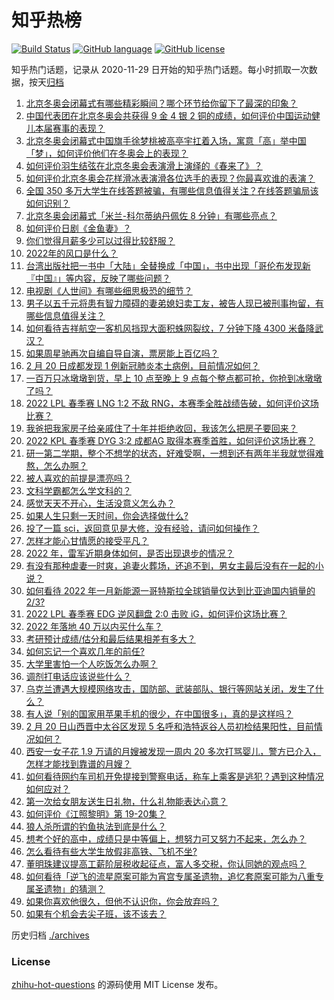 # 知乎热榜
[![Build Status](https://github.com/ToWeLong/zhihu-hot-questions/workflows/CI/badge.svg)](https://github.com/ToWeLong/zhihu-hot-questions/actions)
[![GitHub language](https://img.shields.io/badge/language-golang-orange.svg)](https://golang.org/)
[![GitHub license](https://img.shields.io/github/license/ToWeLong/zhihu-hot-questions)](https://github.com/ToWeLong/zhihu-hot-questions/blob/main/LICENSE)

知乎热门话题，记录从 2020-11-29 日开始的知乎热门话题。每小时抓取一次数据，按天[归档](./archives)

<!-- BEGIN -->

1. [北京冬奥会闭幕式有哪些精彩瞬间？哪个环节给你留下了最深的印象？](https://www.zhihu.com/question/517680993)
1. [中国代表团在北京冬奥会共获得 9 金 4 银 2 铜的成绩，如何评价中国运动健儿本届赛事的表现？](https://www.zhihu.com/question/517631325)
1. [北京冬奥会闭幕式中国旗手徐梦桃被高亭宇扛着入场，寓意「高」举中国「梦」，如何评价他们在冬奥会上的表现？](https://www.zhihu.com/question/517606987)
1. [如何评价羽生结弦在北京冬奥会表演滑上演绎的《春来了》？](https://www.zhihu.com/question/517635703)
1. [如何评价北京冬奥会花样滑冰表演滑各位选手的表现？你最喜欢谁的表演？](https://www.zhihu.com/question/517620184)
1. [全国 350 多万大学生在线答题被骗，有哪些信息值得关注？在线答题骗局该如何识别？](https://www.zhihu.com/question/517285995)
1. [北京冬奥会闭幕式「米兰-科尔蒂纳丹佩佐 8 分钟」有哪些亮点？](https://www.zhihu.com/question/517693753)
1. [如何评价日剧《金鱼妻》？](https://www.zhihu.com/question/516461869)
1. [你们觉得月薪多少可以过得比较舒服？](https://www.zhihu.com/question/517236970)
1. [2022年的风口是什么？](https://www.zhihu.com/question/511953598)
1. [台湾出版社把一书中「大陆」全替换成「中国」，书中出现「哥伦布发现新『中国』」等内容，反映了哪些问题？](https://www.zhihu.com/question/517600602)
1. [电视剧《人世间》有哪些细思极恐的细节？](https://www.zhihu.com/question/509511198)
1. [男子以五千元将患有智力障碍的妻弟媳妇卖工友，被告人现已被刑事拘留，有哪些信息值得关注？](https://www.zhihu.com/question/517429184)
1. [如何看待吉祥航空一客机风挡现大面积蛛网裂纹，7 分钟下降 4300 米备降武汉？](https://www.zhihu.com/question/517618431)
1. [如果周星驰再次自编自导自演，票房能上百亿吗？](https://www.zhihu.com/question/515894972)
1. [2 月 20 日成都发现 1 例新冠肺炎本土病例，目前情况如何？](https://www.zhihu.com/question/517692652)
1. [一百万只冰墩墩到货，早上 10 点至晚上 9 点每个整点都可抢，你抢到冰墩墩了吗？](https://www.zhihu.com/question/517610726)
1. [2022 LPL 春季赛 LNG 1:2 不敌 RNG，本赛季全胜战绩告破，如何评价这场比赛？](https://www.zhihu.com/question/517681541)
1. [我爸把我家房子给亲戚住了十年并拒绝收回，我该怎么把房子要回来？](https://www.zhihu.com/question/517623512)
1. [2022 KPL 春季赛 DYG 3:2 成都AG 取得本赛季首胜，如何评价这场比赛？](https://www.zhihu.com/question/517673792)
1. [研一第二学期，整个不想学的状态，好难受啊，一想到还有两年半我就觉得难熬，怎么办啊？](https://www.zhihu.com/question/517296687)
1. [被人喜欢的前提是漂亮吗？](https://www.zhihu.com/question/513176280)
1. [文科学霸都怎么学文科的？](https://www.zhihu.com/question/479720245)
1. [感觉天天不开心，生活没意义怎么办？](https://www.zhihu.com/question/517563612)
1. [如果人生只剩一天时间，你会选择做什么?](https://www.zhihu.com/question/517435561)
1. [投了一篇 sci，返回意见是大修，没有经验，请问如何操作？](https://www.zhihu.com/question/460475233)
1. [怎样才能心甘情愿的接受平凡？](https://www.zhihu.com/question/517338289)
1. [2022 年，雷军近期身体如何，是否出现退步的情况？](https://www.zhihu.com/question/509248391)
1. [有没有那种虐妻一时爽，追妻火葬场，还追不到，男女主最后没有在一起的小说？](https://www.zhihu.com/question/461599216)
1. [如何看待 2022 年一月新能源一哥特斯拉全球销量仅达到比亚迪国内销量的 2/3?](https://www.zhihu.com/question/517222546)
1. [2022 LPL 春季赛 EDG 逆风翻盘 2:0 击败 iG，如何评价这场比赛？](https://www.zhihu.com/question/517666544)
1. [2022 年落地 40 万以内买什么车？](https://www.zhihu.com/question/516897347)
1. [考研预计成绩/估分和最后结果相差有多大？](https://www.zhihu.com/question/437945419)
1. [如何忘记一个喜欢几年的前任?](https://www.zhihu.com/question/515382129)
1. [大学里害怕一个人吃饭怎么办啊？](https://www.zhihu.com/question/517673346)
1. [调剂打电话应该说些什么？](https://www.zhihu.com/question/373441114)
1. [乌克兰遭遇大规模网络攻击，国防部、武装部队、银行等网站关闭，发生了什么？](https://www.zhihu.com/question/516850068)
1. [有人说「别的国家用苹果手机的很少，在中国很多」，真的是这样吗？](https://www.zhihu.com/question/515053858)
1. [2 月 20 日山西晋中太谷区发现 5 名呼和浩特返谷人员初检结果阳性，目前情况如何？](https://www.zhihu.com/question/517597598)
1. [西安一女子花 1.9 万请的月嫂被发现一周内 20 多次打骂婴儿，警方已介入，怎样才能找到靠谱的月嫂？](https://www.zhihu.com/question/517435497)
1. [如何看待网约车司机开免提接到警察电话，称车上乘客是逃犯？遇到这种情况如何应对？](https://www.zhihu.com/question/517443016)
1. [第一次给女朋友送生日礼物，什么礼物能表达心意？](https://www.zhihu.com/question/264523011)
1. [如何评价《江照黎明》第 19-20集？](https://www.zhihu.com/question/517538233)
1. [狼人杀所谓的钓鱼执法到底是什么？](https://www.zhihu.com/question/512817436)
1. [想考个好的高中，成绩只是中等偏上，想努力可又努力不起来，怎么办？](https://www.zhihu.com/question/517636030)
1. [怎么看待有些大学生放假非高铁、飞机不坐?](https://www.zhihu.com/question/517075226)
1. [董明珠建议提高工薪阶层税收起征点，富人多交税，你认同她的观点吗？](https://www.zhihu.com/question/517621006)
1. [如何看待「逆飞的流星原案可能为宵宫专属圣遗物，追忆套原案可能为八重专属圣遗物」的猜测？](https://www.zhihu.com/question/517588746)
1. [如果你喜欢他很久，但他不认识你，你会放弃吗？](https://www.zhihu.com/question/516323824)
1. [如果有个机会去尖子班，该不该去？](https://www.zhihu.com/question/514007368)

<!-- END -->

历史归档 [./archives](./archives)


### License
[zhihu-hot-questions](https://github.com/towelong/zhihu-hot-questions) 的源码使用 MIT License 发布。